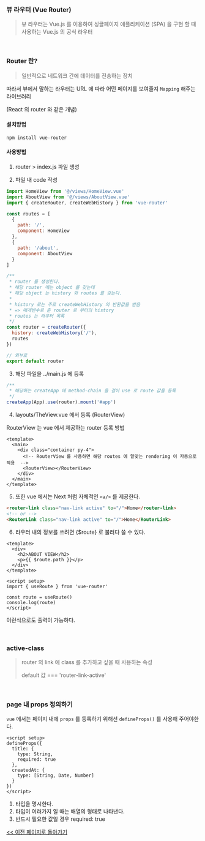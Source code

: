 ### 뷰 라우터 (Vue Router)

> 뷰 라우터는 Vue.js 를 이용하여 싱글페이지 애플리케이션 (SPA) 을 구현 할 때 사용하는 Vue.js 의 공식 라우터

<br/>

### Router 란?

> 일반적으로 네트워크 간에 데이터를 전송하는 장치

따라서 뷰에서 말하는 라우터는 URL 에 따라 어떤 페이지를 보여줄지 `Mapping` 해주는 라이브러리

(React 의 router 와 같은 개념)

#### 설치방법

```
npm install vue-router
```

#### 사용방법

1. router > index.js 파일 생성

2. 파일 내 code 작성

```javascript
import HomeView from '@/views/HomeView.vue'
import AboutView from '@/views/AboutView.vue'
import { createRouter, createWebHistory } from 'vue-router'

const routes = [
  {
    path: '/',
    component: HomeView
  },
  {
    path: '/about',
    component: AboutView
  }
]

/**
 * router 를 생성한다.
 * 해당 router 에는 object 를 갖는데
 * 해당 object 는 history 와 routes 를 갖는다.
 *
 * history 로는 주로 createWebHistory 의 반환값을 받음
 * => 매개변수로 준 router 로 부터의 history
 * routes 는 라우터 목록
 */
const router = createRouter({
  history: createWebHistory('/'),
  routes
})

// 외부로
export default router
```

3. 해당 파일을 ../main.js 에 등록

```javascript
/**
 * 해당하는 createApp 에 method-chain 을 걸어 use 로 route 값을 등록
 */
createApp(App).use(router).mount('#app')
```

4. layouts/TheView.vue 에서 등록 (RouterView)

RouterView 는 vue 에서 제공하는 router 등록 방법

```vue
<template>
  <main>
    <div class="container py-4">
      <!-- RouterView 를 사용하면 해당 routes 에 알맞는 rendering 이 자동으로 적용  -->
      <RouterView></RouterView>
    </div>
  </main>
</template>
```

5. 또한 vue 에서는 Next 처럼 자체적인 `<a/>` 를 제공한다.

```html
<router-link class="nav-link active" to="/">Home</router-link>
<!-- or -->
<RouterLink class="nav-link active" to="/">Home</RouterLink>
```

6. 라우터 내의 정보를 쓰려면 {$route} 로 불러다 쓸 수 있다.

```vue
<template>
  <div>
    <h2>ABOUT VIEW</h2>
    <p>{{ $route.path }}</p>
  </div>
</template>
```

```vue
<script setup>
import { useRoute } from 'vue-router'

const route = useRoute()
console.log(route)
</script>
```

이런식으로도 출력이 가능하다.

<br/>

### active-class

> router 의 link 에 class 를 추가하고 싶을 때 사용하는 속성
>
> default 값 === 'router-link-active'

<br/>

### page 내 props 정의하기

`vue` 에서는 페이지 내에 `props` 를 등록하기 위해선 `defineProps()` 를 사용해 주어야한다.

```vue
<script setup>
defineProps({
  title: {
    type: String,
    required: true
  },
  createdAt: {
    type: [String, Date, Number]
  }
})
</script>
```

1. 타입을 명시한다.
2. 타입이 여러가지 일 때는 배열의 형태로 나타낸다.
3. 반드시 필요한 값일 경우 required: true

[<< 이전 페이지로 돌아가기](../../README.md)
